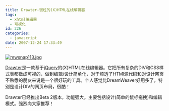 ```yaml
---
title: Drawter-很炫的(X)HTML在线编辑器
tags:
  - xhtml编辑器
  - 可视化
id: 226
categories:
  - javascript
date: 2007-12-24 17:33:49
---
```


[![mwsnap113.jpg](http://www.zhaiduo.com/wp-content/data/mwsnap113.jpg)](http://drawter.com/ "mwsnap113.jpg")

[Drawter](http://drawter.com/)是一款基于[jQuery](http://jquery.com/)的(X)HTML在线编辑器。它把所有复杂的DIV和CSS样式表都做成可视的，做到编辑/设计简单化，对于烦透了HTMl源代码和对设计网页不熟悉的朋友来说是一个很好玩的工具。个人感觉比DreamWeaver好用多了，特别是设计DIV的网页布局，很酷！

Drawter已经推出Beta 2版本，功能强大。主要包括设计(简单的鼠标拖拽)和编辑模式。强烈向大家推荐！